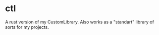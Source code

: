 # ctl
A rust version of my CustomLibrary. Also works as a "standart" library of sorts for my projects.

